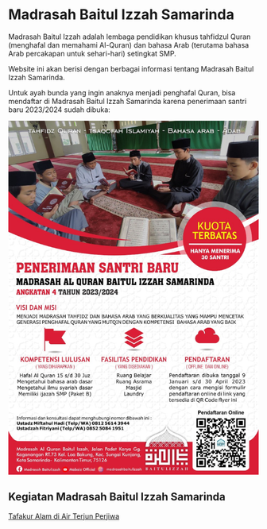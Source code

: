 # Madrasah Baitul Izzah Samarinda

Madrasah Baitul Izzah adalah lembaga pendidikan khusus tahfidzul Quran (menghafal dan memahami Al-Quran) dan bahasa Arab (terutama bahasa Arab percakapan untuk sehari-hari) setingkat SMP.

Website ini akan berisi dengan berbagai informasi tentang Madrasah Baitul Izzah Samarinda.

Untuk ayah bunda yang ingin anaknya menjadi penghafal Quran, bisa mendaftar di Madrasah Baitul Izzah Samarinda karena penerimaan santri baru 2023/2024 sudah dibuka:

![](./aset/penerimaan-santri-baru-tahun-2023-2024.jpeg)

## Kegiatan Madrasah Baitul Izzah Samarinda

[Tafakur Alam di Air Terjun Perjiwa](./kegiatan/tafakur-alam.md)
